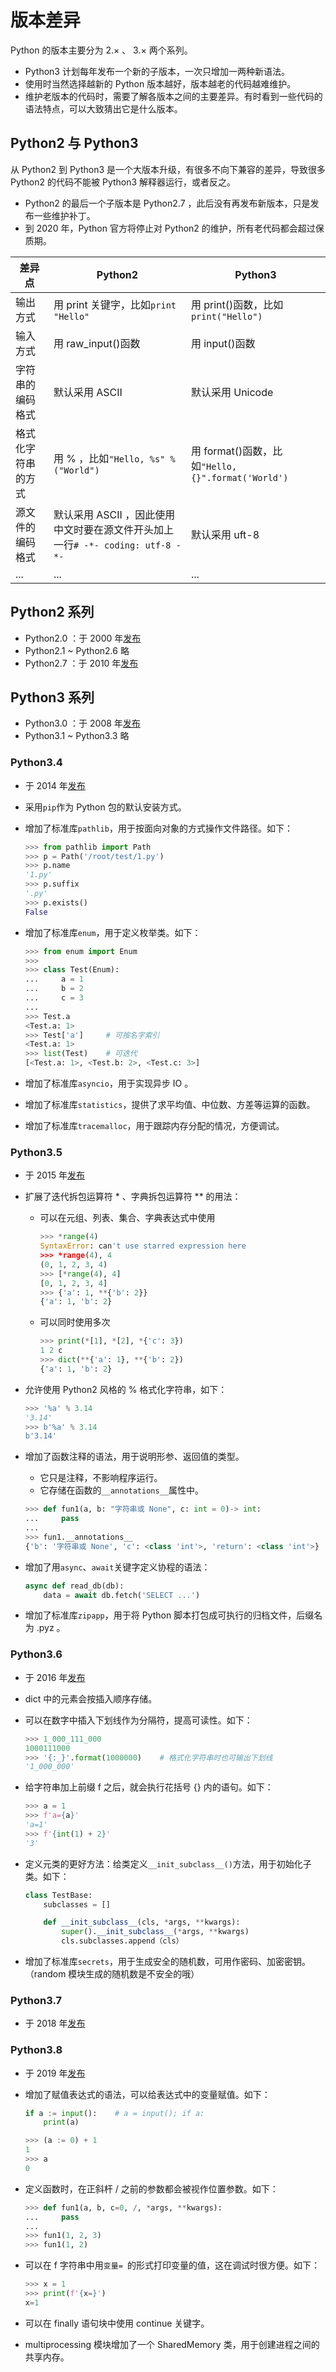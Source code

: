 # 版本差异

Python 的版本主要分为 2.× 、 3.× 两个系列。
- Python3 计划每年发布一个新的子版本，一次只增加一两种新语法。
- 使用时当然选择越新的 Python 版本越好，版本越老的代码越难维护。
- 维护老版本的代码时，需要了解各版本之间的主要差异。有时看到一些代码的语法特点，可以大致猜出它是什么版本。

## Python2 与 Python3

从 Python2 到 Python3 是一个大版本升级，有很多不向下兼容的差异，导致很多 Python2 的代码不能被 Python3 解释器运行，或者反之。
- Python2 的最后一个子版本是 Python2.7 ，此后没有再发布新版本，只是发布一些维护补丁。
- 到 2020 年，Python 官方将停止对 Python2 的维护，所有老代码都会超过保质期。

差异点|Python2|Python3
-|-|-
输出方式|用 print 关键字，比如`print "Hello"`|用 print()函数，比如`print("Hello")`
输入方式|用 raw_input()函数|用 input()函数
字符串的编码格式|默认采用 ASCII|默认采用 Unicode
格式化字符串的方式|用 % ，比如`"Hello, %s" % ("World")`|用 format()函数，比如`"Hello, {}".format('World')`
源文件的编码格式|默认采用 ASCII ，因此使用中文时要在源文件开头加上一行`# -*- coding: utf-8 -*-`|默认采用 uft-8
...|...|...

## Python2 系列

- Python2.0 ：于 2000 年[发布](https://www.python.org/downloads/release/2.0/)
- Python2.1 ~ Python2.6 略
- Python2.7 ：于 2010 年[发布](https://www.python.org/downloads/release/python-270/)

## Python3 系列

- Python3.0 ：于 2008 年[发布](https://www.python.org/download/releases/3.0/)
- Python3.1 ~ Python3.3 略

### Python3.4

- 于 2014 年[发布](https://www.python.org/downloads/release/python-340/)
- 采用`pip`作为 Python 包的默认安装方式。
- 增加了标准库`pathlib`，用于按面向对象的方式操作文件路径。如下：

  ```python
  >>> from pathlib import Path
  >>> p = Path('/root/test/1.py')
  >>> p.name
  '1.py'
  >>> p.suffix
  '.py'
  >>> p.exists()
  False
  ```

- 增加了标准库`enum`，用于定义枚举类。如下：

  ```python
  >>> from enum import Enum
  >>>
  >>> class Test(Enum):
  ...     a = 1
  ...     b = 2
  ...     c = 3
  ...
  >>> Test.a
  <Test.a: 1>
  >>> Test['a']     # 可按名字索引
  <Test.a: 1>
  >>> list(Test)    # 可迭代
  [<Test.a: 1>, <Test.b: 2>, <Test.c: 3>]
  ```

- 增加了标准库`asyncio`，用于实现异步 IO 。
- 增加了标准库`statistics`，提供了求平均值、中位数、方差等运算的函数。
- 增加了标准库`tracemalloc`，用于跟踪内存分配的情况，方便调试。

### Python3.5

- 于 2015 年[发布](https://www.python.org/downloads/release/python-350/)
- 扩展了迭代拆包运算符 * 、字典拆包运算符 ** 的用法：
  - 可以在元组、列表、集合、字典表达式中使用

    ```python
    >>> *range(4)
    SyntaxError: can't use starred expression here
    >>> *range(4), 4
    (0, 1, 2, 3, 4)
    >>> [*range(4), 4]
    [0, 1, 2, 3, 4]
    >>> {'a': 1, **{'b': 2}}
    {'a': 1, 'b': 2}
    ```

  - 可以同时使用多次

    ```python
    >>> print(*[1], *[2], *{'c': 3})
    1 2 c
    >>> dict(**{'a': 1}, **{'b': 2})
    {'a': 1, 'b': 2}
    ```

- 允许使用 Python2 风格的 % 格式化字符串，如下：

  ```python
  >>> '%a' % 3.14
  '3.14'
  >>> b'%a' % 3.14
  b'3.14'
  ```

- 增加了函数注释的语法，用于说明形参、返回值的类型。
  - 它只是注释，不影响程序运行。
  - 它存储在函数的`__annotations__`属性中。

  ```python
  >>> def fun1(a, b: "字符串或 None", c: int = 0)-> int:
  ...     pass
  ...
  >>> fun1.__annotations__
  {'b': '字符串或 None', 'c': <class 'int'>, 'return': <class 'int'>}
  ```

- 增加了用`async`、`await`关键字定义协程的语法：

  ```python
  async def read_db(db):
      data = await db.fetch('SELECT ...')
  ```

- 增加了标准库`zipapp`，用于将 Python 脚本打包成可执行的归档文件，后缀名为 .pyz 。

### Python3.6

- 于 2016 年[发布](https://www.python.org/downloads/release/python-360/)
- dict 中的元素会按插入顺序存储。
- 可以在数字中插入下划线作为分隔符，提高可读性。如下：

  ```python
  >>> 1_000_111_000
  1000111000
  >>> '{:_}'.format(1000000)    # 格式化字符串时也可输出下划线
  '1_000_000'
  ```

- 给字符串加上前缀 f 之后，就会执行花括号 {} 内的语句。如下：

  ```python
  >>> a = 1
  >>> f'a={a}'
  'a=1'
  >>> f'{int(1) + 2}'
  '3'
  ```

- 定义元类的更好方法：给类定义`__init_subclass__()`方法，用于初始化子类。如下：

  ```python
  class TestBase:
      subclasses = []
  
      def __init_subclass__(cls, *args, **kwargs):
          super().__init_subclass__(*args, **kwargs)
          cls.subclasses.append（cls）
  ```

- 增加了标准库`secrets`，用于生成安全的随机数，可用作密码、加密密钥。（random 模块生成的随机数是不安全的哦）

### Python3.7

- 于 2018 年[发布](https://www.python.org/downloads/release/python-370/)

### Python3.8

- 于 2019 年[发布](https://www.python.org/downloads/release/python-380/)
- 增加了赋值表达式的语法，可以给表达式中的变量赋值。如下：

  ```python
  if a := input():    # a = input(); if a:
      print(a)
  ```

  ```python
  >>> (a := 0) + 1
  1
  >>> a
  0
  ```

- 定义函数时，在正斜杆 / 之前的参数都会被视作位置参数。如下：

  ```python
  >>> def fun1(a, b, c=0, /, *args, **kwargs):
  ...     pass
  ...
  >>> fun1(1, 2, 3)
  >>> fun1(1, 2)
  ```

- 可以在 f 字符串中用`变量= `的形式打印变量的值，这在调试时很方便。如下：

  ```python
  >>> x = 1
  >>> print(f'{x=}')
  x=1
  ```

- 可以在 finally 语句块中使用 continue 关键字。
- multiprocessing 模块增加了一个 SharedMemory 类，用于创建进程之间的共享内存。
